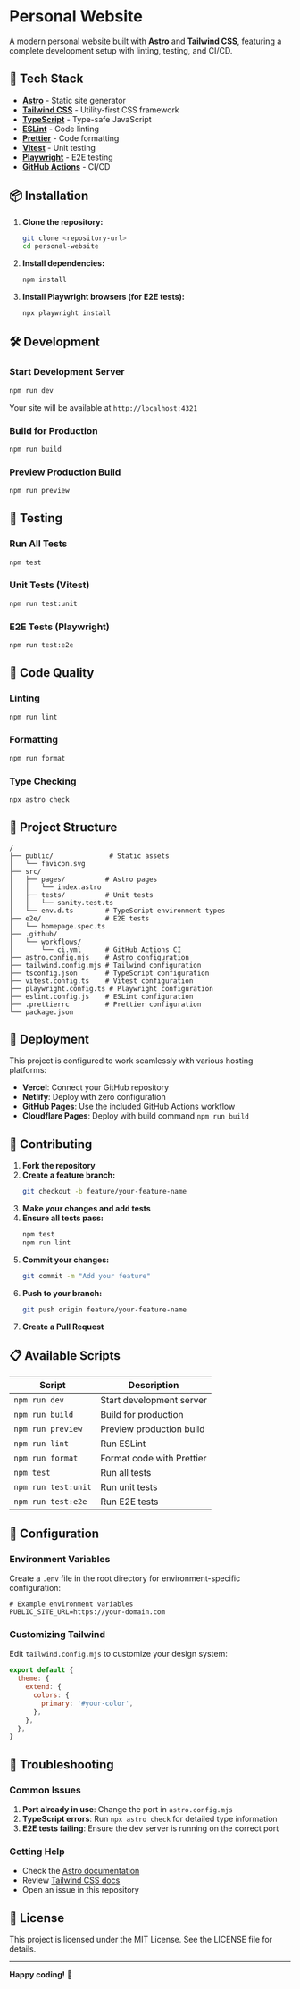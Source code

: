 # Personal Website

A modern personal website built with **Astro** and **Tailwind CSS**, featuring a complete development setup with linting, testing, and CI/CD.

## 🚀 Tech Stack

- **[Astro](https://astro.build/)** - Static site generator
- **[Tailwind CSS](https://tailwindcss.com/)** - Utility-first CSS framework
- **[TypeScript](https://www.typescriptlang.org/)** - Type-safe JavaScript
- **[ESLint](https://eslint.org/)** - Code linting
- **[Prettier](https://prettier.io/)** - Code formatting
- **[Vitest](https://vitest.dev/)** - Unit testing
- **[Playwright](https://playwright.dev/)** - E2E testing
- **[GitHub Actions](https://github.com/features/actions)** - CI/CD

## 📦 Installation

1. **Clone the repository:**
   ```bash
   git clone <repository-url>
   cd personal-website
   ```

2. **Install dependencies:**
   ```bash
   npm install
   ```

3. **Install Playwright browsers (for E2E tests):**
   ```bash
   npx playwright install
   ```

## 🛠️ Development

### Start Development Server

```bash
npm run dev
```

Your site will be available at `http://localhost:4321`

### Build for Production

```bash
npm run build
```

### Preview Production Build

```bash
npm run preview
```

## 🧪 Testing

### Run All Tests

```bash
npm test
```

### Unit Tests (Vitest)

```bash
npm run test:unit
```

### E2E Tests (Playwright)

```bash
npm run test:e2e
```

## 🎨 Code Quality

### Linting

```bash
npm run lint
```

### Formatting

```bash
npm run format
```

### Type Checking

```bash
npx astro check
```

## 📁 Project Structure

```
/
├── public/              # Static assets
│   └── favicon.svg
├── src/
│   ├── pages/          # Astro pages
│   │   └── index.astro
│   ├── tests/          # Unit tests
│   │   └── sanity.test.ts
│   └── env.d.ts        # TypeScript environment types
├── e2e/                # E2E tests
│   └── homepage.spec.ts
├── .github/
│   └── workflows/
│       └── ci.yml      # GitHub Actions CI
├── astro.config.mjs    # Astro configuration
├── tailwind.config.mjs # Tailwind configuration
├── tsconfig.json       # TypeScript configuration
├── vitest.config.ts    # Vitest configuration
├── playwright.config.ts # Playwright configuration
├── eslint.config.js    # ESLint configuration
├── .prettierrc         # Prettier configuration
└── package.json
```

## 🚀 Deployment

This project is configured to work seamlessly with various hosting platforms:

- **Vercel**: Connect your GitHub repository
- **Netlify**: Deploy with zero configuration
- **GitHub Pages**: Use the included GitHub Actions workflow
- **Cloudflare Pages**: Deploy with build command `npm run build`

## 🤝 Contributing

1. **Fork the repository**
2. **Create a feature branch:**
   ```bash
   git checkout -b feature/your-feature-name
   ```
3. **Make your changes and add tests**
4. **Ensure all tests pass:**
   ```bash
   npm test
   npm run lint
   ```
5. **Commit your changes:**
   ```bash
   git commit -m "Add your feature"
   ```
6. **Push to your branch:**
   ```bash
   git push origin feature/your-feature-name
   ```
7. **Create a Pull Request**

## 📋 Available Scripts

| Script | Description |
|--------|-------------|
| `npm run dev` | Start development server |
| `npm run build` | Build for production |
| `npm run preview` | Preview production build |
| `npm run lint` | Run ESLint |
| `npm run format` | Format code with Prettier |
| `npm test` | Run all tests |
| `npm run test:unit` | Run unit tests |
| `npm run test:e2e` | Run E2E tests |

## 🔧 Configuration

### Environment Variables

Create a `.env` file in the root directory for environment-specific configuration:

```env
# Example environment variables
PUBLIC_SITE_URL=https://your-domain.com
```

### Customizing Tailwind

Edit `tailwind.config.mjs` to customize your design system:

```js
export default {
  theme: {
    extend: {
      colors: {
        primary: '#your-color',
      },
    },
  },
}
```

## 🐛 Troubleshooting

### Common Issues

1. **Port already in use**: Change the port in `astro.config.mjs`
2. **TypeScript errors**: Run `npx astro check` for detailed type information
3. **E2E tests failing**: Ensure the dev server is running on the correct port

### Getting Help

- Check the [Astro documentation](https://docs.astro.build/)
- Review [Tailwind CSS docs](https://tailwindcss.com/docs)
- Open an issue in this repository

## 📄 License

This project is licensed under the MIT License. See the LICENSE file for details.

---

**Happy coding!** 🎉 